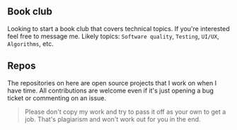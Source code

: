 ## Book club

Looking to start a book club that covers technical topics. If you're interested feel free to message me. Likely topics: `Software quality`, `Testing`, `UI/UX`, `Algorithms`, etc.

## Repos

The repositories on here are open source projects that I work on when I have time. All contributions are welcome even if it's just opening a bug ticket or commenting on an issue.

> Please don't copy my work and try to pass it off as your own to get a job. That's plagiarism and won't work out for you in the end.

